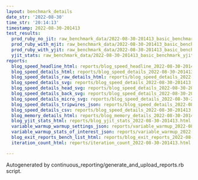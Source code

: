 ```yaml
---
layout: benchmark_details
date_str: '2022-08-30'
time_str: '20:14:13'
timestamp: 2022-08-30-201413
test_results:
  prod_ruby_no_jit: raw_benchmark_data/2022-08-30-201413_basic_benchmark_prod_ruby_no_jit.json
  prod_ruby_with_mjit: raw_benchmark_data/2022-08-30-201413_basic_benchmark_prod_ruby_with_mjit.json
  prod_ruby_with_yjit: raw_benchmark_data/2022-08-30-201413_basic_benchmark_prod_ruby_with_yjit.json
  yjit_stats: raw_benchmark_data/2022-08-30-201413_basic_benchmark_yjit_stats.json
reports:
  blog_speed_headline_html: reports/blog_speed_headline_2022-08-30-201413.html
  blog_speed_details_html: reports/blog_speed_details_2022-08-30-201413.html
  blog_speed_details_raw_details_html: reports/blog_speed_details_2022-08-30-201413.raw_details.html
  blog_speed_details_svg: reports/blog_speed_details_2022-08-30-201413.svg
  blog_speed_details_head_svg: reports/blog_speed_details_2022-08-30-201413.head.svg
  blog_speed_details_back_svg: reports/blog_speed_details_2022-08-30-201413.back.svg
  blog_speed_details_micro_svg: reports/blog_speed_details_2022-08-30-201413.micro.svg
  blog_speed_details_tripwires_json: reports/blog_speed_details_2022-08-30-201413.tripwires.json
  blog_speed_details_csv: reports/blog_speed_details_2022-08-30-201413.csv
  blog_memory_details_html: reports/blog_memory_details_2022-08-30-201413.html
  blog_yjit_stats_html: reports/blog_yjit_stats_2022-08-30-201413.html
  variable_warmup_warmup_settings_json: reports/variable_warmup_2022-08-30-201413.warmup_settings.json
  variable_warmup_stats_of_interest_json: reports/variable_warmup_2022-08-30-201413.stats_of_interest.json
  blog_exit_reports_bench_list_html: reports/blog_exit_reports_2022-08-30-201413.bench_list.html
  iteration_count_html: reports/iteration_count_2022-08-30-201413.html

---
```

Autogenerated by continuous_reporting/generate_and_upload_reports.rb script.
